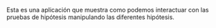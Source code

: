 Esta es una aplicación que muestra como podemos interactuar con las pruebas de hipótesis manipulando las diferentes hipótesis.
